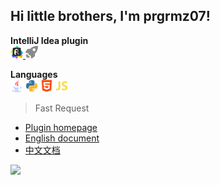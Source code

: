 ## Hi little brothers, I'm prgrmz07! 

**IntelliJ Idea plugin**  
<a title="Restful Fast Request" href="https://plugins.jetbrains.com/plugin/16988-restful-fast-request"><img height="20" src="https://github.com/prgrmz07/quick-request-src/blob/master/imgs/fastRequestLogo.svg"> <img height="20" src="https://github.com/prgrmz07/quick-request-src/blob/master/imgs/fastRequest.svg"></a>

**Languages**  
<code><img height="20" src="https://github.com/prgrmz07/quick-request-src/blob/master/imgs/language/java.svg"></code>
<code><img height="20" src="https://github.com/prgrmz07/quick-request-src/blob/master/imgs/language/python.svg"></code>
<code><img height="20" src="https://github.com/prgrmz07/quick-request-src/blob/master/imgs/language/html.svg"></code>
<code><img height="20" src="https://github.com/prgrmz07/quick-request-src/blob/master/imgs/language/js.svg"></code>



>Fast Request 

*  [Plugin homepage](https://plugins.jetbrains.com/plugin/21399-restful-fast-request)
*  [English document](https://github.com/prgrmz07/quick-request-src/doc/en)
*  [中文文档](https://github.com/prgrmz07/quick-request-src/doc/cn)

<img  src="https://github-readme-stats.vercel.app/api?username=prgrmz07&show_icons=true&theme=vue-dark&count_private=true"/>



